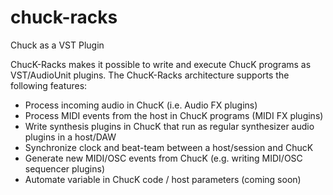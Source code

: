 # chuck-racks
Chuck as a VST Plugin

ChucK-Racks makes it possible to write and execute ChucK programs as VST/AudioUnit plugins. The ChucK-Racks architecture supports the following features:

* Process incoming audio in ChucK (i.e. Audio FX plugins)
* Process MIDI events from the host in ChucK programs (MIDI FX plugins)
* Write synthesis plugins in ChucK that run as regular synthesizer audio plugins in a host/DAW
* Synchronize clock and beat-team between a host/session and ChucK
* Generate new MIDI/OSC events from ChucK (e.g. writing MIDI/OSC sequencer plugins)
* Automate variable in ChucK code / host parameters (coming soon)
